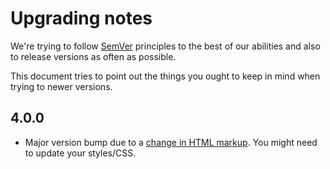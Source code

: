 Upgrading notes
===============

We're trying to follow [SemVer](http://semver.org) principles to the best of our abilities and also to release versions as often as possible.

This document tries to point out the things you ought to keep in mind when trying to newer versions.

4.0.0
-----------

* Major version bump due to a [change in HTML markup](commit/9eb3ec4f134e34c93ba8f7927764e9e005de3fe7). You might need to update your styles/CSS.

